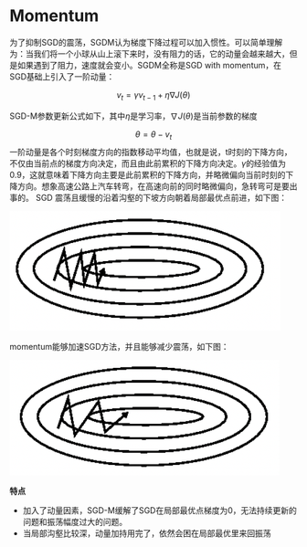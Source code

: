 # Momentum

为了抑制SGD的震荡，SGDM认为梯度下降过程可以加入惯性。可以简单理解为：当我们将一个小球从山上滚下来时，没有阻力的话，它的动量会越来越大，但是如果遇到了阻力，速度就会变小。SGDM全称是SGD with momentum，在SGD基础上引入了一阶动量：

$$v_{t}=\gamma v_{t-1}+\eta \nabla J(\theta) $$

SGD-M参数更新公式如下，其中$\eta$是学习率，$\nabla J(\theta)$是当前参数的梯度

$$\theta=\theta-v_{t}$$
一阶动量是各个时刻梯度方向的指数移动平均值，也就是说，t时刻的下降方向，不仅由当前点的梯度方向决定，而且由此前累积的下降方向决定。$\gamma$的经验值为0.9，这就意味着下降方向主要是此前累积的下降方向，并略微偏向当前时刻的下降方向。想象高速公路上汽车转弯，在高速向前的同时略微偏向，急转弯可是要出事的。
SGD 震荡且缓慢的沿着沟壑的下坡方向朝着局部最优点前进，如下图：

![no_momentum](../../../images/deep_learning/optimizers/sgd_no_momentum.png)

momentum能够加速SGD方法，并且能够减少震荡，如下图：

![momentum](../../../images/deep_learning/optimizers/sgd_momentum.png)

**特点**

+ 加入了动量因素，SGD-M缓解了SGD在局部最优点梯度为0，无法持续更新的问题和振荡幅度过大的问题。
+ 当局部沟壑比较深，动量加持用完了，依然会困在局部最优里来回振荡